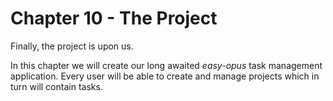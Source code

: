 # Chapter 10 - The Project

Finally, the project is upon us.

In this chapter we will create our long awaited _easy-opus_ task management application.
Every user will be able to create and manage projects which in turn will contain tasks.
